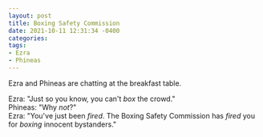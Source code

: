 ```yaml
---
layout: post
title: Boxing Safety Commission
date: 2021-10-11 12:31:34 -0400
categories:
tags:
- Ezra
- Phineas
---
```


Ezra and Phineas are chatting at the breakfast table.

Ezra: "Just so you know, you can't _box_ the crowd."<br/>
Phineas: "Why _not_?"<br/>
Ezra: "You've just been _fired_. The Boxing Safety Commission has _fired_ you for _boxing_ innocent bystanders."


